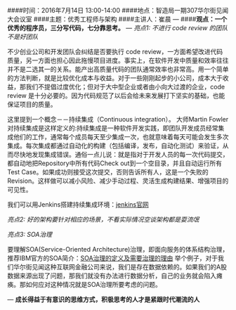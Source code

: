 ####时间：2016年7月14日 13:00-14:00
####地点：智造局一期307华尔街见闻大会议室
####主题：优秀工程师与架构
####主讲人：崔晨 
—
####**观点：一个优秀的程序员，三分写代码，七分靠思考。**
—
_亮点1: 不进行 code review 的团队不是好团队_

不少创业公司和开发团队会纠结是否要执行 code review，一方面希望改进代码质量，另一方面也担心因此拖慢项目进度。事实上，在软件开发中质量和效率往往并不是二选其一的关系。能产出高质量代码的团队通常效率也非常高。用一个简单的方法判断，就是比较优化成本与收益。对于一些刚刚起步的小公司，成本大于收益，那我们不提倡过度优化；但对于大中型企业或者由小向大过渡的企业，code review 是十分必要的。因为代码规范了以后会给未来发展打下坚实的基础，也能保证项目的质量。

这里提到一个概念－－持续集成（Continuous integration）。
大师Martin Fowler对持续集成是这样定义的:持续集成是一种软件开发实践，即团队开发成员经常集成他们的工作，通常每个成员每天至少集成一次，也就意味着每天可能会发生多次集成。每次集成都通过自动化的构建（包括编译，发布，自动化测试）来验证，从而尽快地发现集成错误。通俗一点儿说：就是指对于开发人员的每一次代码提交，都自动地把Repository中所有代码Check out到一个空目录，并且自动运行所有Test Case。如果成功则接受这次提交，否则告诉所有人，这是一个失败的Revision。这样做可以减小风险、减少手动过程、灵活生成构建结果、增强项目的可见性。

我们可以用Jenkins搭建持续集成环境：[jenkins官网](https://jenkins.io/index.html "Title") 
 
_亮点2: 好的架构要针对相应的场景，不看实际情况空谈架构都是耍流氓_

_亮点3: SOA治理_

要理解SOA(Service-Oriented Architecture)治理，即面向服务的体系结构治理，推荐IBM官方的SOA简介：[SOA治理的定义及需要治理的理由](http://www.ibm.com/developerworks/cn/webservices/ar-servgov/ "Title") 
举个例子，对于我们华尔街见闻这种互联网金融公司来说，我们是存在数据依赖的。如果我们的A股数据来源出现了问题，那我们就没有办法进行数据分析，自己的业务就会陷入瘫痪。那如何应对这种情况就是SOA治理所要考虑的问题。

—
**成长得益于有意识的思维方式，积极思考的人才是紧跟时代潮流的人**
